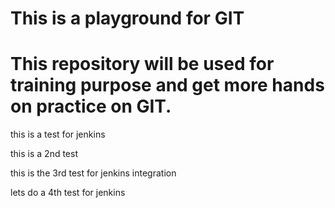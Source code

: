 # This is a playground for GIT

# This repository will be used for training purpose and get more hands on practice on GIT.

this is a test for jenkins

this is a 2nd test 

this is the 3rd test for jenkins integration

lets do a 4th test for jenkins
